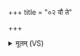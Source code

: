 +++
title = "०२ यौ ते"

+++
<details><summary>मूलम् (VS)</summary>

यौ ते॑ बलास॒ तिष्ठ॑तः॒ कक्षे॑ मु॒ष्कावप॑श्रितौ।  
वेदा॒हं तस्य॑ भेष॒जं ची॒पुद्रु॑रभि॒चक्ष॑णम् ॥
</details>